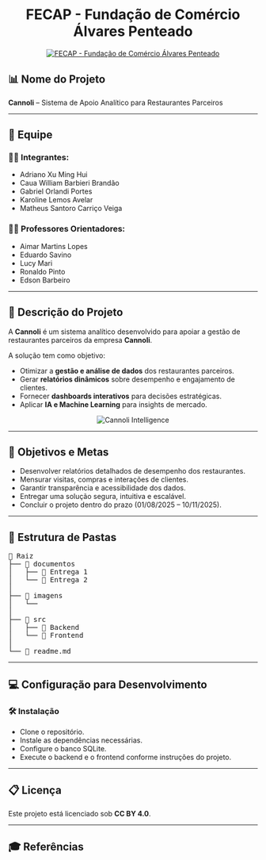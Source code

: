 <!DOCTYPE html>
<html lang="pt-BR">
<head>
  <meta charset="UTF-8">
</head>
<body>

<h1 align="center">FECAP - Fundação de Comércio Álvares Penteado</h1>

<p align="center">
  <a href="https://www.fecap.br/">
    <img src="https://encrypted-tbn0.gstatic.com/images?q=tbn:ANd9GcRhZPrRa89Kma0ZZogxm0pi-tCn_TLKeHGVxywp-LXAFGR3B1DPouAJYHgKZGV0XTEf4AE&usqp=CAU" alt="FECAP - Fundação de Comércio Álvares Penteado">
  </a>
</p>

<h2>📊 Nome do Projeto</h2>
<p><b>Cannoli</b> – Sistema de Apoio Analítico para Restaurantes Parceiros</p>

<hr>

<h2>👥 Equipe</h2>

<h3>👨‍💻 Integrantes:</h3>
<ul>
  <li>Adriano Xu Ming Hui</li>
  <li>Caua William Barbieri Brandão</li>
  <li>Gabriel Orlandi Portes</li>
  <li>Karoline Lemos Avelar</li>
  <li>Matheus Santoro Carriço Veiga</li>
</ul>

<h3>🧑‍🏫 Professores Orientadores:</h3>
<ul>
 <li>Aimar Martins Lopes</li>
  <li>Eduardo Savino</li>
  <li>Lucy Mari</li>
  <li>Ronaldo Pinto</li>
  <li>Edson Barbeiro</li>
</ul>

<hr>

<h2>📝 Descrição do Projeto</h2>
<p>
A <b>Cannoli</b> é um sistema analítico desenvolvido para apoiar a gestão de restaurantes parceiros da empresa <b>Cannoli</b>.
</p>
<p>
A solução tem como objetivo:
</p>
<ul>
  <li>Otimizar a <b>gestão e análise de dados</b> dos restaurantes parceiros.</li>
  <li>Gerar <b>relatórios dinâmicos</b> sobre desempenho e engajamento de clientes.</li>
  <li>Fornecer <b>dashboards interativos</b> para decisões estratégicas.</li>
  <li>Aplicar <b>IA e Machine Learning</b> para insights de mercado.</li>
</ul>

<p align="center">
  <img src="https://pix4free.org/assets/library/2021-01-20/originals/game.jpg" alt="Cannoli Intelligence">
</p>

<hr>

<h2>🎯 Objetivos e Metas</h2>
<ul>
  <li>Desenvolver relatórios detalhados de desempenho dos restaurantes.</li>
  <li>Mensurar visitas, compras e interações de clientes.</li>
  <li>Garantir transparência e acessibilidade dos dados.</li>
  <li>Entregar uma solução segura, intuitiva e escalável.</li>
  <li>Concluir o projeto dentro do prazo (01/08/2025 – 10/11/2025).</li>
</ul>

<hr>

<h2>📂 Estrutura de Pastas</h2>

<pre>
📁 Raiz  
├── 📁 documentos  
│   ├── 📁 Entrega 1  
│   └── 📁 Entrega 2  
│
├── 📁 imagens  
│   └──  
│
├── 📁 src  
│   ├── 📁 Backend  
│   └── 📁 Frontend  
│
└── 📄 readme.md
</pre>

<hr>

<h2>💻 Configuração para Desenvolvimento</h2>

<h3>🛠 Instalação</h3>
<ul>
  <li>Clone o repositório.</li>
  <li>Instale as dependências necessárias.</li>
  <li>Configure o banco SQLite.</li>
  <li>Execute o backend e o frontend conforme instruções do projeto.</li>
</ul>

<hr>

<h2>📋 Licença</h2>
<p>
Este projeto está licenciado sob <b>CC BY 4.0</b>.<br>

</p>

<hr>

<h2>🎓 Referências</h2>
<ol>

</ol>

</body>
</html>
